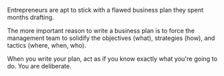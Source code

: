 
Entrepreneurs are apt to stick with a flawed business plan they spent months drafting.

The more important reason to write a business plan is to force the management team to solidify the objectives (what), strategies (how), and tactics (where, when, who).

When you write your plan, act as if you know exactly what you're going to do. You are deliberate.
